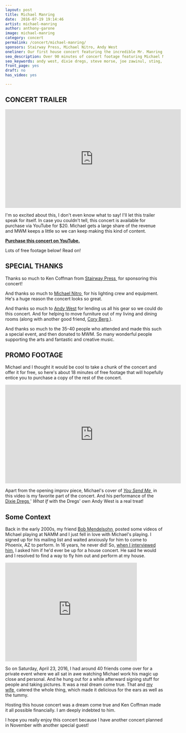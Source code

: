 ```yaml
---
layout: post
title: Michael Manring
date:  2016-07-19 19:14:46
artist: michael-manring
author: anthony-garone
image: michael-manring
category: concert
permalink: /concert/michael-manring/
sponsors: Stairway Press, Michael Nitro, Andy West
oneliner: Our first house concert featuring the incredible Mr. Manring (and Andy West!)
seo_description: Over 90 minutes of concert footage featuring Michael Manring and Andy West.
seo_keywords: andy west, dixie dregs, steve morse, joe zawinul, sting, sam cooke, you send me, spirits in the material world, get back, john lennon, beatles, paul mccartney, beethoven, pathetique
front_page: yes
draft: no
has_video: yes

---
```


## CONCERT TRAILER

<div class="video-wrapper"><iframe width="560" height="315" src="https://www.youtube.com/embed/hB6-ZtZh-pc?rel=0" frameborder="0" allowfullscreen></iframe></div>

I'm so excited about this, I don't even know what to say! I'll let this trailer speak for itself. In case you couldn't tell, this concert is available for purchase via YouTube for $20. Michael gets a large share of the revenue and MWM keeps a little so we can keep making this kind of content.

<div class="ad"><strong><a href="https://www.youtube.com/watch?v=He96CHvohyk">Purchase this concert on YouTube.</a></strong></div>

Lots of free footage below! Read on!

## SPECIAL THANKS

Thanks so much to Ken Coffman from [Stairway Press&nbsp;<i class="non-mwm fa fa-external-link-square"></i>](http://stairwaypress.com/) for sponsoring this concert!

And thanks so much to [Michael Nitro&nbsp;<i class="non-mwm fa fa-external-link-square"></i>](http://michaelnitro.com) for his lighting crew and equipment. He's a huge reason the concert looks so great.

And thanks so much to [Andy West](/interview/andy-west) for lending us all his gear so we could do this concert. And for helping to move furniture out of my living and dining rooms (along with another good friend, [Cory Berg&nbsp;<i class="non-mwm fa fa-external-link-square"></i>](http://softwareplusplus.com)).

And thanks so much to the 35-40 people who attended and made this such a special event, and then donated to MWM. So many wonderful people supporting the arts and fantastic and creative music.

## PROMO FOOTAGE

Michael and I thought it would be cool to take a chunk of the concert and offer it for free, so here's about 18 minutes of free footage that will hopefully entice you to purchase a copy of the rest of the concert.

<div class="video-wrapper"><iframe width="560" height="315" src="https://www.youtube.com/embed/BZwB7sa2o1s?rel=0" frameborder="0" allowfullscreen></iframe></div>

Apart from the opening improv piece, Michael's cover of [*You Send Me*&nbsp;<i class="non-mwm fa fa-external-link-square"></i>](https://en.wikipedia.org/wiki/You_Send_Me) in this video is my favorite part of the concert. And his performance of the [Dixie Dregs&nbsp;<i class="non-mwm fa fa-external-link-square"></i>](https://en.wikipedia.org/wiki/Dixie_Dregs)' *What If* with the Dregs' own Andy West is a real treat!

## Some Context

Back in the early 2000s, my friend [Bob Mendelsohn&nbsp;<i class="non-mwm fa fa-external-link-square"></i>](http://damprabbit.com) posted some videos of Michael playing at NAMM and I just fell in love with Michael's playing. I signed up for his mailing list and waited anxiously for him to come to Phoenix, AZ to perform. In 16 years, he never did! So, [when I interviewed him](/interview/michael-manring), I asked him if he'd ever be up for a house concert. He said he would and I resolved to find a way to fly him out and perform at my house.

<div class="video-wrapper"><iframe width="420" height="315" src="https://www.youtube.com/embed/ualQv5bOwsM?rel=0" frameborder="0" allowfullscreen></iframe></div>

So on Saturday, April 23, 2016, I had around 40 friends come over for a private event where we all sat in awe watching Michael work his magic up close and personal. And he hung out for a while afterward signing stuff for people and taking pictures. It was a real dream come true. That and [my wife&nbsp;<i class="non-mwm fa fa-external-link-square"></i>](http://alovelettertofood.com) catered the whole thing, which made it delicious for the ears as well as the tummy.

Hosting this house concert was a dream come true and Ken Coffman made it all possible financially. I am deeply indebted to him.

I hope you really enjoy this concert because I have another concert planned in November with another special guest!
